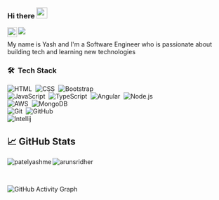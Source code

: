 ### Hi there <img src="https://media.giphy.com/media/hvRJCLFzcasrR4ia7z/giphy.gif" width="25px">

<a href="https://www.linkedin.com/in/pately1/">
  <img align="left" alt="Yash's LinkedIN" width="22px" src="https://raw.githubusercontent.com/peterthehan/peterthehan/master/assets/linkedin.svg" />
</a>

![](https://visitor-badge.glitch.me/badge?page_id=patelyashme)

My name is Yash and I'm a Software Engineer who is passionate about building tech and learning new technologies 

### 🛠 &nbsp;Tech Stack

![HTML](https://img.shields.io/badge/-HTML-05122A?style=flat&logo=HTML5)&nbsp;
![CSS](https://img.shields.io/badge/-CSS-05122A?style=flat&logo=CSS3&logoColor=1572B6)&nbsp;
![Bootstrap](https://img.shields.io/badge/-Bootstrap-05122A?style=flat&logo=bootstrap&logoColor=563D7C)
<br />
![JavaScript](https://img.shields.io/badge/-JavaScript-05122A?style=flat&logo=javascript)&nbsp;
![TypeScript](https://img.shields.io/badge/-TypeScript-05122A?style=flat&logo=typescript)&nbsp;
![Angular](https://img.shields.io/badge/-Angular-05122A?style=flat&logo=angular)&nbsp;
![Node.js](https://img.shields.io/badge/-Node.js-05122A?style=flat&logo=node.js)&nbsp;
<br />
![AWS](https://img.shields.io/badge/-AWS-05122A?style=flat&logo=amazon)&nbsp;
![MongoDB](https://img.shields.io/badge/-MongoDB-05122A?style=flat&logo=mongodb)&nbsp;
<br />
![Git](https://img.shields.io/badge/-Git-05122A?style=flat&logo=git)&nbsp;
![GitHub](https://img.shields.io/badge/-GitHub-05122A?style=flat&logo=github)&nbsp;
<br />
![Intellij](https://img.shields.io/badge/-Intellij-05122A?style=flat&logo=JetBrains)&nbsp;

## &#x1f4c8; GitHub Stats

<p align="left"><img align="left" src="https://github-readme-stats.vercel.app/api/top-langs?username=patelyashme&locale=en&layout=compact&theme=radical" alt="patelyashme" /></p>

 
 <p><img align="center" src="https://github-readme-streak-stats.herokuapp.com/?user=patelyashme&theme=radical" alt="arunsridher" /></p>
 
 <br />
 
![GitHub Activity Graph](https://activity-graph.herokuapp.com/graph?username=patelyashme&bg_color=000000&color=4fff67&line=4fff67&point=ffffff&area=true&hide_border=true)  
